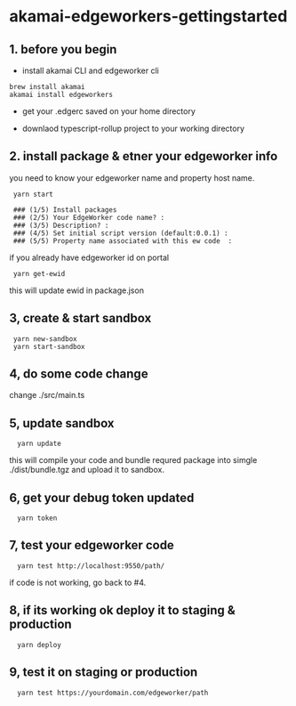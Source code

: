 # akamai-edgeworkers-gettingstarted

## 1. before you begin

+ install akamai CLI and edgeworker cli
```
brew install akamai
akamai install edgeworkers
```
+ get your .edgerc saved on your home directory

+ downlaod typescript-rollup project to your working directory


## 2. install package & etner your edgeworker info

you need to know your edgeworker name and property host name.

~~~
 yarn start

 ### (1/5) Install packages
 ### (2/5) Your EdgeWorker code name? : 
 ### (3/5) Description? : 
 ### (4/5) Set initial script version (default:0.0.1) : 
 ### (5/5) Property name associated with this ew code  : 
~~~

if you already have edgeworker id on portal
~~~
 yarn get-ewid
~~~
this will update ewid in package.json

## 3, create & start sandbox
~~~
 yarn new-sandbox
 yarn start-sandbox
~~~

## 4, do some code change
 change ./src/main.ts


## 5, update sandbox
~~~
  yarn update
~~~
this will compile your code and bundle requred package into simgle ./dist/bundle.tgz
and upload it to sandbox.


## 6, get your debug token updated
~~~
  yarn token
~~~


## 7, test your edgeworker code
~~~
  yarn test http://localhost:9550/path/
~~~

if code is not working, go back to #4.

## 8, if its working ok deploy it to staging & production
~~~
  yarn deploy
~~~


## 9, test it on staging or production
~~~
  yarn test https://yourdomain.com/edgeworker/path
~~~

